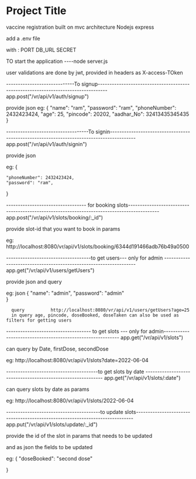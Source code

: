 # Project Title

vaccine registration
built on mvc architecture
Nodejs
express

add a .env file 

with  :   PORT
          DB_URL
          SECRET




TO start the application
----node server.js



user validations are done by jwt, provided in headers as X-access-TOken


-----------------------------To signup----------------------------------------------------------------------------------
 app.post("/vr/api/v1/auth/signup")

provide json
eg:  {
    "name": "ram",
    "password": "ram",
    "phoneNumber": 2432423424,
    "age": 25,
    "pincode": 20202,
    "aadhar_No": 32413435345435
}


-----------------------------------To signin-----------------------------------------------------------------------------------------                                               
app.post("/vr/api/v1/auth/signin")

provide json

eg: {
    
    
    "phoneNumber": 2432423424,
    "password": "ram",
  
}


---------------------------------- for booking slots-------------------------------------------------------------------------------------------
app.post("/vr/api/v1/slots/booking/:_id")

provide slot-id that you want to book in params

eg:   http://localhost:8080/vr/api/v1/slots/booking/6344d191466adb76b49a0500



------------------------------------to get users--- only for admin ------------------------------------------------------------------
app.get("/vr/api/v1/users/getUsers")

provide json  and query

eg: json  {
    "name": "admin",
    "password": "admin"   
}

      query          http://localhost:8080/vr/api/v1/users/getUsers?age=25
      in query age, pincode, doseBooked, doseTaken can also be used as filters for getting users
      
------------------------------------ to get slots --- only for admin-----------------------------------------------------------
app.get("/vr/api/v1/slots")

can  query by Date, firstDose, secondDose 

eg:  http://localhost:8080/vr/api/v1/slots?date=2022-06-04


---------------------------------------to get slots by date ------------------------------------------------------------
app.get("/vr/api/v1/slots/:date")

can query slots by date as params

eg: http://localhost:8080/vr/api/v1/slots/2022-06-04

----------------------------------------to update slots-----------------------------------------------------------------------------
app.put("/vr/api/v1/slots/update/:_id")

provide the id of the slot in params that needs to be updated

and as json the fields to be updated

eg: {
    "doseBooked": "second dose"

}







